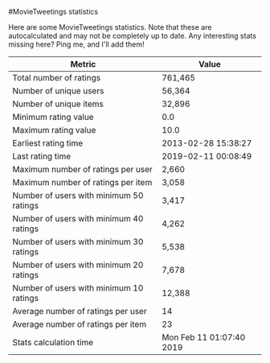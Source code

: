 #MovieTweetings statistics

Here are some MovieTweetings statistics. Note that these are autocalculated and may not be completely up to date. Any interesting stats missing here? Ping me, and I'll add them!

Metric | Value
--- | ---
Total number of ratings                 | 761,465
Number of unique users                  | 56,364
Number of unique items                  | 32,896
Minimum rating value                    | 0.0
Maximum rating value                    | 10.0
Earliest rating time                    | 2013-02-28 15:38:27
Last rating time                        | 2019-02-11 00:08:49
Maximum number of ratings per user      | 2,660
Maximum number of ratings per item      | 3,058
Number of users with minimum 50 ratings | 3,417
Number of users with minimum 40 ratings | 4,262
Number of users with minimum 30 ratings | 5,538
Number of users with minimum 20 ratings | 7,678
Number of users with minimum 10 ratings | 12,388
Average number of ratings per user      | 14
Average number of ratings per item      | 23
Stats calculation time                  | Mon Feb 11 01:07:40 2019

